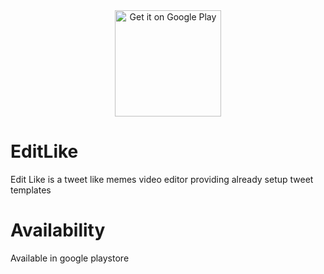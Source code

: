 <div align='center'>
  <a href='https://play.google.com/store/apps/details?id=com.editlike.app'>
    <img width='170px%' alt='Get it on Google Play' src='https://play.google.com/intl/en_us/badges/static/images/badges/en_badge_web_generic.png'/>
  </a>
</div>

# EditLike
Edit Like is a tweet like memes video editor providing already setup tweet templates

# Availability
Available in google playstore
